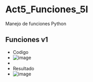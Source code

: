 # Act5_Funciones_5I
Manejo de funciones Python
## Funciones v1
- Codigo
- ![image](https://github.com/user-attachments/assets/5049acc2-84e9-4744-a76e-d26d016d754e)
-
- Resultado
- ![image](https://github.com/user-attachments/assets/ad1806d5-d7e4-4a46-9d8e-bd094978efed)
 

